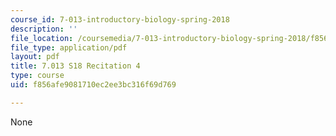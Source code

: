 ```yaml
---
course_id: 7-013-introductory-biology-spring-2018
description: ''
file_location: /coursemedia/7-013-introductory-biology-spring-2018/f856afe9081710ec2ee3bc316f69d769_MIT7_013s18R4Q.pdf
file_type: application/pdf
layout: pdf
title: 7.013 S18 Recitation 4
type: course
uid: f856afe9081710ec2ee3bc316f69d769

---
```

None